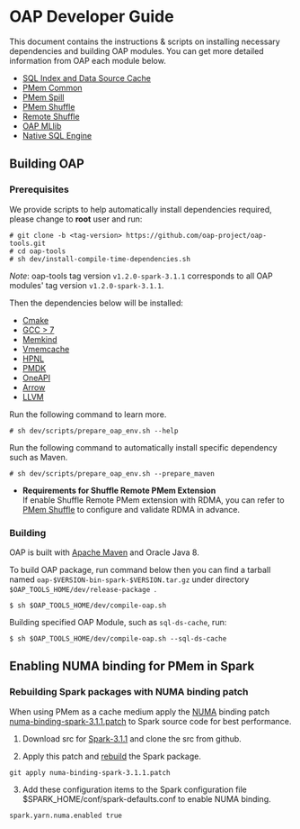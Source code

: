 # OAP Developer Guide

This document contains the instructions & scripts on installing necessary dependencies and building OAP modules. 
You can get more detailed information from OAP each module below.

* [SQL Index and Data Source Cache](https://github.com/oap-project/sql-ds-cache/blob/v1.2.0-spark-3.1.1/docs/Developer-Guide.md)
* [PMem Common](https://github.com/oap-project/pmem-common/tree/v1.2.0-spark-3.1.1)
* [PMem Spill](https://github.com/oap-project/pmem-spill/tree/v1.2.0-spark-3.1.1)
* [PMem Shuffle](https://github.com/oap-project/pmem-shuffle/tree/v1.2.0-spark-3.1.1#5-install-dependencies-for-pmem-shuffle)
* [Remote Shuffle](https://github.com/oap-project/remote-shuffle/tree/v1.2.0-spark-3.1.1)
* [OAP MLlib](https://github.com/oap-project/oap-mllib/tree/v1.2.0-spark-3.1.1)
* [Native SQL Engine](https://github.com/oap-project/native-sql-engine/tree/v1.2.0-spark-3.1.1)

## Building OAP

### Prerequisites

We provide scripts to help automatically install dependencies required, please change to **root** user and run:

```
# git clone -b <tag-version> https://github.com/oap-project/oap-tools.git
# cd oap-tools
# sh dev/install-compile-time-dependencies.sh
```
*Note*: oap-tools tag version `v1.2.0-spark-3.1.1` corresponds to  all OAP modules' tag version `v1.2.0-spark-3.1.1`.

Then the dependencies below will be installed:

* [Cmake](https://cmake.org/install/)
* [GCC > 7](https://gcc.gnu.org/wiki/InstallingGCC)
* [Memkind](https://github.com/memkind/memkind/tree/v1.10.1)
* [Vmemcache](https://github.com/pmem/vmemcache)
* [HPNL](https://github.com/Intel-bigdata/HPNL)
* [PMDK](https://github.com/pmem/pmdk)  
* [OneAPI](https://software.intel.com/content/www/us/en/develop/tools/oneapi.html)
* [Arrow](https://github.com/oap-project/arrow/tree/arrow-4.0.0-oap-1.2.0)
* [LLVM](https://llvm.org/) 

Run the following command to learn more.

```
# sh dev/scripts/prepare_oap_env.sh --help
```

Run the following command to automatically install specific dependency such as Maven.

```
# sh dev/scripts/prepare_oap_env.sh --prepare_maven
```

- **Requirements for Shuffle Remote PMem Extension**  
If enable Shuffle Remote PMem extension with RDMA, you can refer to [PMem Shuffle](https://github.com/oap-project/pmem-shuffle) to configure and validate RDMA in advance.

### Building

OAP is built with [Apache Maven](http://maven.apache.org/) and Oracle Java 8.

To build OAP package, run command below then you can find a tarball named `oap-$VERSION-bin-spark-$VERSION.tar.gz` under directory `$OAP_TOOLS_HOME/dev/release-package `.
```
$ sh $OAP_TOOLS_HOME/dev/compile-oap.sh
```

Building specified OAP Module, such as `sql-ds-cache`, run:
```
$ sh $OAP_TOOLS_HOME/dev/compile-oap.sh --sql-ds-cache
```

## Enabling NUMA binding for PMem in Spark

### Rebuilding Spark packages with NUMA binding patch 

When using PMem as a cache medium apply the [NUMA](https://www.kernel.org/doc/html/v4.18/vm/numa.html) binding patch [numa-binding-spark-3.1.1.patch](./numa-binding-spark-3.1.1.patch) to Spark source code for best performance.

1. Download src for [Spark-3.1.1](https://archive.apache.org/dist/spark/spark-3.1.1/spark-3.1.1.tgz) and clone the src from github.

2. Apply this patch and [rebuild](https://spark.apache.org/docs/latest/building-spark.html) the Spark package.

```
git apply numa-binding-spark-3.1.1.patch
```

3. Add these configuration items to the Spark configuration file $SPARK_HOME/conf/spark-defaults.conf to enable NUMA binding.

```
spark.yarn.numa.enabled true 
```
